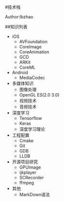 #技术栈

Author:lbzhao

##知识列表
- iOS
  * AVFoundation
  * CoreImage
  * CoreAnimation
  * GCD
  * ARKit
  * CoreML
- Android
  * MediaCodec
- 多媒体知识
  * 图像处理
  * OpenGL ES(2.0 3.0)
  * 视频技术
  * 音频技术
- 深度学习
  * Tensorflow
  * Keras
  * 深度学习理论
- 工程配置
  * Cmake
  * Git
  * GDB
  * LLDB
- 开源项目研究
  * GPUImage
  * ijkplayer
  * SCRecorder
  * ffmpeg
- 其他
  * MarkDown语法
